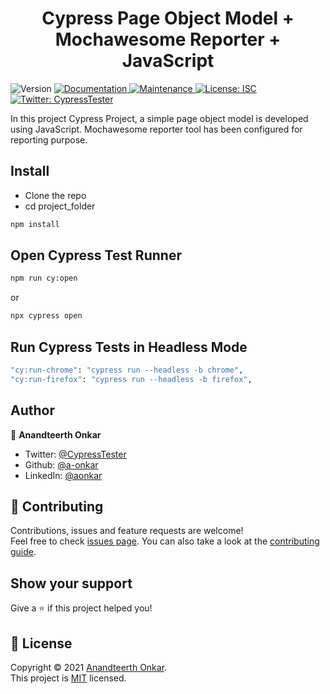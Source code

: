 <h1 align="center">Cypress Page Object Model + Mochawesome Reporter + JavaScript</h1>
<p>
  <img alt="Version" src="https://img.shields.io/badge/version- v0.1-blue.svg?cacheSeconds=2592000" />
  <a href="https://github.com/a-onkar/Cypress-Page-Object-Model#readme" target="_blank">
    <img alt="Documentation" src="https://img.shields.io/badge/documentation-yes-brightgreen.svg" />
  </a>
  <a href="https://github.com/a-onkar/Cypress-Page-Object-Model/graphs/commit-activity" target="_blank">
    <img alt="Maintenance" src="https://img.shields.io/badge/Maintained%3F-yes-green.svg" />
  </a>
  <a href="https://github.com/a-onkar/Cypress-Page-Object-Model/blob/master/LICENSE" target="_blank">
    <img alt="License: ISC" src="https://img.shields.io/github/license/a-onkar/Cypress Page Object Model + Mochawesome Reporter + JavaScript" />
  </a>
  <a href="https://twitter.com/CypressTester" target="_blank">
    <img alt="Twitter: CypressTester" src="https://img.shields.io/twitter/follow/CypressTester.svg?style=social" />
  </a>
</p>

In this project Cypress Project, a simple page object model is developed using JavaScript. Mochawesome reporter tool has been configured for reporting purpose.


## Install

* Clone the repo
* cd project_folder

```sh
npm install
```

## Open Cypress Test Runner

```sh
npm run cy:open
```

or

```sh
npx cypress open
```

## Run Cypress Tests in Headless Mode

```sh
"cy:run-chrome": "cypress run --headless -b chrome",
"cy:run-firefox": "cypress run --headless -b firefox",
```

## Author

👤 **Anandteerth Onkar**

- Twitter: [@CypressTester](https://twitter.com/CypressTester)
- Github: [@a-onkar](https://github.com/a-onkar)
- LinkedIn: [@aonkar](https://linkedin.com/in/aonkar)

## 🤝 Contributing

Contributions, issues and feature requests are welcome!<br />Feel free to check [issues page](https://github.com/a-onkar/Cypress-Page-Object-Model/issues). You can also take a look at the [contributing guide](https://github.com/a-onkar/Cypress-Page-Object-Model/blob/master/CONTRIBUTING.md).

## Show your support

Give a ⭐️ if this project helped you!

## 📝 License

Copyright © 2021 [Anandteerth Onkar](https://github.com/a-onkar).<br />
This project is [MIT](https://github.com/a-onkar/Cypress-Page-Object-Model/blob/master/LICENSE) licensed.

